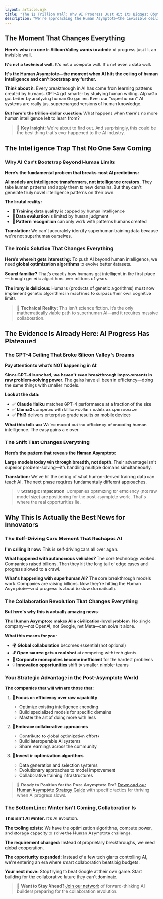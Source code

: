 ```yaml
---
layout: article.njk
title: "The $1 Trillion Wall: Why AI Progress Just Hit Its Biggest Obstacle Yet"
description: "We're approaching the Human Asymptote—the invisible ceiling where AI hits our own intelligence limits. While this sounds scary, it's actually the best news for open-source developers and innovative companies. Here's why the next phase of AI will favor collaboration over competition."
---
```


## The Moment That Changes Everything

**Here's what no one in Silicon Valley wants to admit:** AI progress just hit an invisible wall.

**It's not a technical wall.** It's not a compute wall. It's not even a data wall.

**It's the Human Asymptote—the moment when AI hits the ceiling of human intelligence and can't bootstrap any further.**

**Think about it:** Every breakthrough in AI has come from learning patterns created by humans. GPT-4 got smarter by studying human writing. AlphaGo got better by analyzing human Go games. Even our "superhuman" AI systems are really just supercharged versions of human knowledge.

**But here's the trillion-dollar question:** What happens when there's no more human intelligence left to learn from?

> 🎯 **Key Insight:** We're about to find out. And surprisingly, this could be the best thing that's ever happened to the AI industry.

## The Intelligence Trap That No One Saw Coming

### Why AI Can't Bootstrap Beyond Human Limits

**Here's the fundamental problem that breaks most AI predictions:**

**AI models are intelligence transformers, not intelligence creators.** They take human patterns and apply them to new domains. But they can't generate truly novel intelligence patterns on their own.

**The brutal reality:**
- 🧠 **Training data quality** is capped by human intelligence
- 👥 **Data evaluation** is limited by human judgment  
- 🔄 **Pattern recognition** can only work with patterns humans created

**Translation:** We can't accurately identify superhuman training data because we're not superhuman ourselves.

### The Ironic Solution That Changes Everything

**Here's where it gets interesting:** To push AI beyond human intelligence, we need **global optimization algorithms** to evolve better datasets.

**Sound familiar?** That's exactly how humans got intelligent in the first place—through genetic algorithms over millions of years.

**The irony is delicious:** Humans (products of genetic algorithms) must now implement genetic algorithms in machines to surpass their own cognitive limits.

> 🔬 **Technical Reality:** This isn't science fiction. It's the only mathematically viable path to superhuman AI—and it requires massive collaboration.

## The Evidence Is Already Here: AI Progress Has Plateaued

### The GPT-4 Ceiling That Broke Silicon Valley's Dreams

**Pay attention to what's NOT happening in AI:**

**Since GPT-4 launched, we haven't seen breakthrough improvements in raw problem-solving power.** The gains have all been in efficiency—doing the same things with smaller models.

**Look at the data:**
- ✅ **Claude Haiku** matches GPT-4 performance at a fraction of the size
- ✅ **Llama3** competes with billion-dollar models as open source
- ✅ **Phi3** delivers enterprise-grade results on mobile devices

**What this tells us:** We've maxed out the efficiency of encoding human intelligence. The easy gains are over.

### The Shift That Changes Everything

**Here's the pattern that reveals the Human Asymptote:**

**Large models today win through breadth, not depth.** Their advantage isn't superior problem-solving—it's handling multiple domains simultaneously.

**Translation:** We've hit the ceiling of what human-derived training data can teach AI. The next phase requires fundamentally different approaches.

> 💡 **Strategic Implication:** Companies optimizing for efficiency (not raw model size) are positioning for the post-asymptote world. That's where the real opportunities lie.

## Why This Is Actually the Best News for Innovators

### The Self-Driving Cars Moment That Reshapes AI

**I'm calling it now:** This is self-driving cars all over again.

**What happened with autonomous vehicles?** The core technology worked. Companies raised billions. Then they hit the long tail of edge cases and progress slowed to a crawl.

**What's happening with superhuman AI?** The core breakthrough models work. Companies are raising billions. Now they're hitting the Human Asymptote—and progress is about to slow dramatically.

### The Collaboration Revolution That Changes Everything

**But here's why this is actually amazing news:**

**The Human Asymptote makes AI a civilization-level problem.** No single company—not OpenAI, not Google, not Meta—can solve it alone.

**What this means for you:**
- 🌍 **Global collaboration** becomes essential (not optional)
- 🔓 **Open source gets a real shot** at competing with tech giants
- 🤝 **Corporate monopolies become inefficient** for the hardest problems
- 💡 **Innovation opportunities** shift to smaller, nimbler teams

### Your Strategic Advantage in the Post-Asymptote World

**The companies that will win are those that:**

1. **🎯 Focus on efficiency over raw capability**
   - Optimize existing intelligence encoding
   - Build specialized models for specific domains
   - Master the art of doing more with less

2. **🤝 Embrace collaborative approaches**
   - Contribute to global optimization efforts
   - Build interoperable AI systems
   - Share learnings across the community

3. **🔬 Invest in optimization algorithms**
   - Data generation and selection systems
   - Evolutionary approaches to model improvement
   - Collaborative training infrastructures

> 🚀 **Ready to Position for the Post-Asymptote Era?** [Download our Human Asymptote Strategy Guide](mailto:hello@sibyllinesoft.com?subject=Human%20Asymptote%20Strategy%20Guide) with specific tactics for thriving when AI progress slows.

### The Bottom Line: Winter Isn't Coming, Collaboration Is

**This isn't AI winter.** It's AI evolution.

**The tooling exists:** We have the optimization algorithms, compute power, and storage capacity to solve the Human Asymptote challenge.

**The requirement changed:** Instead of proprietary breakthroughs, we need global cooperation.

**The opportunity expanded:** Instead of a few tech giants controlling AI, we're entering an era where smart collaboration beats big budgets.

**Your next move:** Stop trying to beat Google at their own game. Start building for the collaborative future they can't dominate.

> 🎯 **Want to Stay Ahead?** [Join our network](mailto:hello@sibyllinesoft.com?subject=Post-Asymptote%20Network) of forward-thinking AI builders preparing for the collaboration revolution.